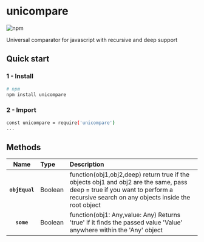 # unicompare

![npm](https://img.shields.io/npm/v/unicompare)

Universal comparator for javascript with recursive and deep support

## Quick start

### 1 - Install

``` bash
# npm
npm install unicompare
```

### 2 - Import
``` bash
const unicompare = require('unicompare')
...
```

## Methods

|Name|Type|Description
|:--:|:-----|:-----|
|**`objEqual`**|Boolean| function(obj1,obj2,deep) return true if the objects obj1 and obj2 are the same, pass deep = true if you want to perform a recursive search on any objects inside the root object
|**`some`**|Boolean| function(obj1: Any,value: Any) Returns 'true' if it finds the passed value 'Value' anywhere within the 'Any' object
